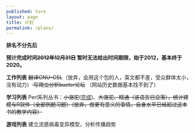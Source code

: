 ```yaml
---
published: ture
layout: page
title: 计划
permalink: /plans/
---
```


**排名不分先后**

**预计完成时间<del>2012年12月31日</del> 暂时无法给出时间期限，始于2012，基本终于2020。**

**工作列表** <del>翻译GNU-GSL</del>（放弃，会用这个包的人，英文都不差，受众群体太小，没有动力）<del> 写爬虫分析bucter论坛</del> （网站历史数据基本找不到了） 

**学习列表** Perl系列丛书：<del>小骆驼</del>([完成](https://github.com/yulijia/Courses/blob/master/Perl/LearningPerl.pl "Learning Perl Scripts"))、<del>大骆驼、精通</den>（该语言已没落），<del>统计建模与R软件（全部例题习题）</del>（放弃，做更有意义的事情，自身水平已经超过这本书的教学内容）

**游戏列表** 建立流感病毒变异模型，分析传播趋势

